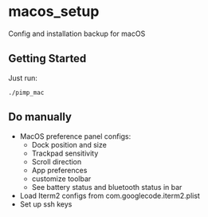 # macos_setup

Config and installation backup for macOS

## Getting Started

Just run:

`./pimp_mac`

## Do manually

- MacOS preference panel configs:
	- Dock position and size
	- Trackpad sensitivity
	- Scroll direction
	- App preferences
	- customize toolbar
	- See battery status and bluetooth status in bar
- Load Iterm2 configs from com.googlecode.iterm2.plist
- Set up ssh keys
